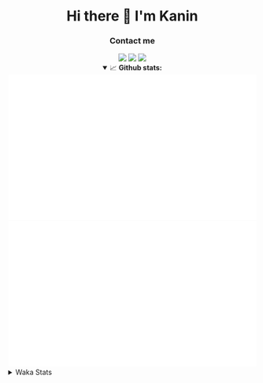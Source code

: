 <div align="center">
 <h1>Hi there 👋 I'm Kanin</h1>
 <h3>Contact me</h3>
 <a href="mailto:im@kanin.dev"><img src="https://img.shields.io/badge/gmail-%23D14836.svg?&style=for-the-badge&logo=gmail&logoColor=white"/></a>
 <a href="https://twitter.com/KaninTwt"><img src="https://img.shields.io/badge/twitter-%231DA1F2.svg?&style=for-the-badge&logo=twitter&logoColor=white"/></a>
 <a href="https://www.linkedin.com/in/KaninDev"><img src="https://img.shields.io/badge/linkedin-%230077B5.svg?&style=for-the-badge&logo=linkedin&logoColor=white"/></a>
<details open>
  <summary>📈 <b>Github stats:</b></summary>
  <img src="https://github.com/Kanin/Kanin/blob/master/scripts/GitHubStats/generated/overview.svg"/>
  <img src="https://github.com/Kanin/Kanin/blob/master/scripts/GitHubStats/generated/languages.svg"/>
</details>
</div>

<details>
 <summary>Waka Stats</summary>

<!--START_SECTION:waka-->
![Code Time](http://img.shields.io/badge/Code%20Time-2%2C144%20hrs%2035%20mins-blue)

![Profile Views](http://img.shields.io/badge/Profile%20Views-0-blue)

![Lines of code](https://img.shields.io/badge/From%20Hello%20World%20I%27ve%20Written-547.6%20thousand%20lines%20of%20code-blue)

**🐱 My GitHub Data** 

> 📦 103.7 kB Used in GitHub's Storage 
 > 
> 🏆 552 Contributions in the Year 2023
 > 
> 🚫 Not Opted to Hire
 > 
> 📜 23 Public Repositories 
 > 
> 🔑 11 Private Repositories 
 > 
**I'm an Early 🐤** 

```text
🌞 Morning                2221 commits        ██████░░░░░░░░░░░░░░░░░░░   25.68 % 
🌆 Daytime                2723 commits        ████████░░░░░░░░░░░░░░░░░   31.48 % 
🌃 Evening                2520 commits        ███████░░░░░░░░░░░░░░░░░░   29.13 % 
🌙 Night                  1186 commits        ███░░░░░░░░░░░░░░░░░░░░░░   13.71 % 
```
📅 **I'm Most Productive on Monday** 

```text
Monday                   1664 commits        █████░░░░░░░░░░░░░░░░░░░░   19.24 % 
Tuesday                  1200 commits        ███░░░░░░░░░░░░░░░░░░░░░░   13.87 % 
Wednesday                818 commits         ██░░░░░░░░░░░░░░░░░░░░░░░   09.46 % 
Thursday                 1330 commits        ████░░░░░░░░░░░░░░░░░░░░░   15.38 % 
Friday                   1474 commits        ████░░░░░░░░░░░░░░░░░░░░░   17.04 % 
Saturday                 823 commits         ██░░░░░░░░░░░░░░░░░░░░░░░   09.51 % 
Sunday                   1341 commits        ████░░░░░░░░░░░░░░░░░░░░░   15.50 % 
```


📊 **This Week I Spent My Time On** 

```text
🕑︎ Time Zone: America/New_York

💬 Programming Languages: 
Python                   8 hrs 11 mins       ████████████████████████░   94.77 % 
SQL                      27 mins             █░░░░░░░░░░░░░░░░░░░░░░░░   05.21 % 
XML                      0 secs              ░░░░░░░░░░░░░░░░░░░░░░░░░   00.02 % 
GitIgnore file           0 secs              ░░░░░░░░░░░░░░░░░░░░░░░░░   00.00 % 
.env file                0 secs              ░░░░░░░░░░░░░░░░░░░░░░░░░   00.00 % 

🔥 Editors: 
PyCharm                  8 hrs 39 mins       █████████████████████████   100.00 % 

🐱‍💻 Projects: 
Community-Bot            7 hrs 29 mins       ██████████████████████░░░   86.58 % 
OhioBot                  1 hr 9 mins         ███░░░░░░░░░░░░░░░░░░░░░░   13.42 % 
VoiceSphere              0 secs              ░░░░░░░░░░░░░░░░░░░░░░░░░   00.00 % 

💻 Operating System: 
Windows                  8 hrs 39 mins       █████████████████████████   100.00 % 
```

**I Mostly Code in Python** 

```text
Python                   28 repos            ████████████████░░░░░░░░░   62.22 % 
Java                     6 repos             ███░░░░░░░░░░░░░░░░░░░░░░   13.33 % 
JavaScript               4 repos             ██░░░░░░░░░░░░░░░░░░░░░░░   08.89 % 
Kotlin                   2 repos             █░░░░░░░░░░░░░░░░░░░░░░░░   04.44 % 
HTML                     1 repo              █░░░░░░░░░░░░░░░░░░░░░░░░   02.22 % 
```



**Timeline**

![Lines of Code chart](https://raw.githubusercontent.com/Kanin/Kanin/master/assets/bar_graph.png)


 Last Updated on 08/11/2023 03:04:24 UTC
<!--END_SECTION:waka-->
</details>
